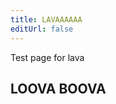 ```yaml
---
title: LAVAAAAAA
editUrl: false
---
```


Test page for lava

## LOOVA BOOVA

<!-- ![partly-sunny](//assets/partly-sunny.webp) -->
